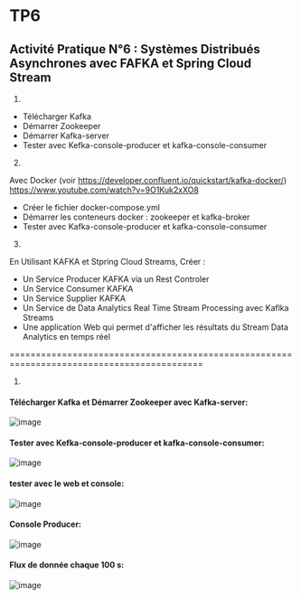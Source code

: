# TP6
## Activité Pratique N°6 : Systèmes Distribués Asynchrones avec FAFKA  et Spring Cloud Stream

1. 
- Télécharger Kafka
- Démarrer Zookeeper
- Démarrer Kafka-server
- Tester avec Kefka-console-producer et kafka-console-consumer
2. 
Avec Docker (voir https://developer.confluent.io/quickstart/kafka-docker/)
https://www.youtube.com/watch?v=9O1Kuk2xXO8
 - Créer le fichier docker-compose.yml
 - Démarrer les conteneurs docker : zookeeper et kafka-broker
 - Tester avec Kafka-console-producer et kafka-console-consumer
3. 
En Utilisant KAFKA et Stpring Cloud Streams, Créer :
- Un Service Producer KAFKA via un Rest Controler
- Un Service Consumer KAFKA
- Un Service Supplier KAFKA
- Un Service de Data Analytics Real Time Stream Processing avec Kaflka Streams
- Une application Web qui permet d'afficher les résultats du Stream Data Analytics en temps réel

===========================================================================================

1. 
#### Télécharger Kafka et Démarrer Zookeeper avec  Kafka-server:

![image](https://github.com/lam843/TP6/assets/78732216/88cd6c69-ad6d-4801-b27f-aef7436b059f)

#### Tester avec Kefka-console-producer et kafka-console-consumer:

![image](https://github.com/lam843/TP6/assets/78732216/3e23bf1e-8385-44ed-bfb4-d230ba688fcf)

#### tester avec le web et console:
![image](https://github.com/lam843/TP6/assets/78732216/0f63704f-3a83-4d5f-9b36-efd4512bec3e)


#### Console Producer:
![image](https://github.com/lam843/TP6/assets/78732216/f192d62a-49dc-4248-8380-cc3945d4749b)

#### Flux de donnée chaque 100 s:
![image](https://github.com/lam843/TP6/assets/78732216/ff34098e-fcd1-4e7f-a9be-80de891e9d3a)



